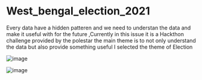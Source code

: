 # West_bengal_election_2021
Every data have a hidden patteren and we need to understan the data and make it useful with for the future ,Currently in this issue it is a Hackthon challenge provided by the 
polestar the main theme is to not only understand the data but also provide something useful
I selected the theme of Election 

![image](https://user-images.githubusercontent.com/64748090/114087331-654c0600-98d1-11eb-921f-7e5c65ad7511.png)

![image](https://user-images.githubusercontent.com/64748090/114087888-05a22a80-98d2-11eb-80c9-4d8e98f7c5d6.png)
